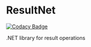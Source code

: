 # ResultNet

[![Codacy Badge](https://api.codacy.com/project/badge/Grade/39d7982e076349889ea3024c06163ef1)](https://app.codacy.com/manual/n4gava/ResultNet?utm_source=github.com&utm_medium=referral&utm_content=n4gava/ResultNet&utm_campaign=Badge_Grade_Dashboard)

.NET library for result operations
